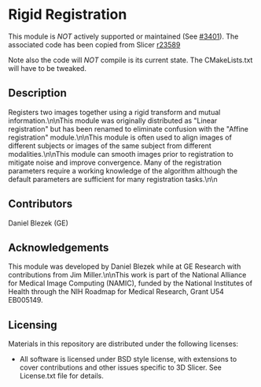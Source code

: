 Rigid Registration
==================

This module is _NOT_ actively supported or maintained (See [#3401](http://na-mic.org/Mantis/view.php?id=3401)).
The associated code has been copied from Slicer [r23589](http://viewvc.slicer.org/viewvc.cgi/Slicer4?view=revision&revision=23589)

Note also the code will _NOT_ compile is its current state. The CMakeLists.txt
will have to be tweaked.

Description
-----------

Registers two images together using a rigid transform and mutual information.\n\nThis module was originally distributed as "Linear registration" but has been renamed to eliminate confusion with the "Affine registration" module.\n\nThis module is often used to align images of different subjects or images of the same subject from different modalities.\n\nThis module can smooth images prior to registration to mitigate noise and improve convergence. Many of the registration parameters require a working knowledge of the algorithm although the default parameters are sufficient for many registration tasks.\n\n

Contributors
------------

Daniel Blezek (GE)

Acknowledgements
----------------

This module was developed by Daniel Blezek while at GE Research with contributions from Jim Miller.\n\nThis work is part of the National Alliance for Medical Image Computing (NAMIC), funded by the National Institutes of Health through the NIH Roadmap for Medical Research, Grant U54 EB005149.

Licensing
---------
Materials in this repository are distributed under the following licenses:

* All software is licensed under BSD style license, with extensions to cover
contributions and other issues specific to 3D Slicer. 
See License.txt file for details.
